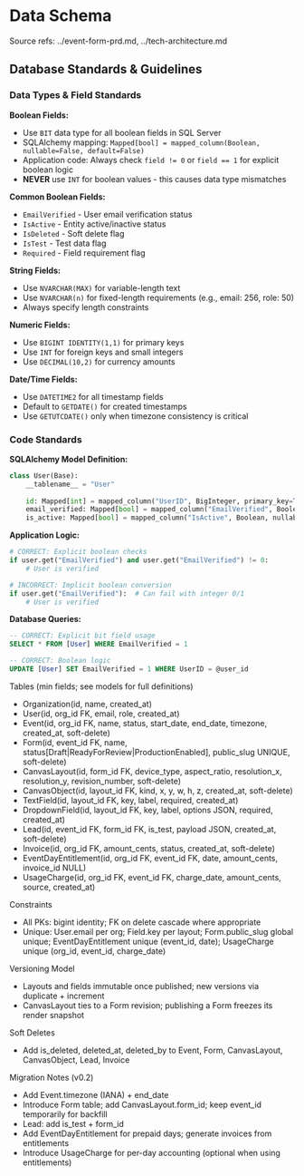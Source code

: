 # Data Schema

Source refs: ../event-form-prd.md, ../tech-architecture.md

## Database Standards & Guidelines

### Data Types & Field Standards

**Boolean Fields:**
- Use `BIT` data type for all boolean fields in SQL Server
- SQLAlchemy mapping: `Mapped[bool] = mapped_column(Boolean, nullable=False, default=False)`
- Application code: Always check `field != 0` or `field == 1` for explicit boolean logic
- **NEVER** use `INT` for boolean values - this causes data type mismatches

**Common Boolean Fields:**
- `EmailVerified` - User email verification status
- `IsActive` - Entity active/inactive status  
- `IsDeleted` - Soft delete flag
- `IsTest` - Test data flag
- `Required` - Field requirement flag

**String Fields:**
- Use `NVARCHAR(MAX)` for variable-length text
- Use `NVARCHAR(n)` for fixed-length requirements (e.g., email: 256, role: 50)
- Always specify length constraints

**Numeric Fields:**
- Use `BIGINT IDENTITY(1,1)` for primary keys
- Use `INT` for foreign keys and small integers
- Use `DECIMAL(10,2)` for currency amounts

**Date/Time Fields:**
- Use `DATETIME2` for all timestamp fields
- Default to `GETDATE()` for created timestamps
- Use `GETUTCDATE()` only when timezone consistency is critical

### Code Standards

**SQLAlchemy Model Definition:**
```python
class User(Base):
    __tablename__ = "User"
    
    id: Mapped[int] = mapped_column("UserID", BigInteger, primary_key=True, autoincrement=True)
    email_verified: Mapped[bool] = mapped_column("EmailVerified", Boolean, nullable=False, default=False)
    is_active: Mapped[bool] = mapped_column("IsActive", Boolean, nullable=False, default=True)
```

**Application Logic:**
```python
# CORRECT: Explicit boolean checks
if user.get("EmailVerified") and user.get("EmailVerified") != 0:
    # User is verified

# INCORRECT: Implicit boolean conversion
if user.get("EmailVerified"):  # Can fail with integer 0/1
    # User is verified
```

**Database Queries:**
```sql
-- CORRECT: Explicit bit field usage
SELECT * FROM [User] WHERE EmailVerified = 1

-- CORRECT: Boolean logic
UPDATE [User] SET EmailVerified = 1 WHERE UserID = @user_id
```

Tables (min fields; see models for full definitions)
- Organization(id, name, created_at)
- User(id, org_id FK, email, role, created_at)
- Event(id, org_id FK, name, status, start_date, end_date, timezone, created_at, soft-delete)
- Form(id, event_id FK, name, status[Draft|ReadyForReview|ProductionEnabled], public_slug UNIQUE, soft-delete)
- CanvasLayout(id, form_id FK, device_type, aspect_ratio, resolution_x, resolution_y, revision_number, soft-delete)
- CanvasObject(id, layout_id FK, kind, x, y, w, h, z, created_at, soft-delete)
- TextField(id, layout_id FK, key, label, required, created_at)
- DropdownField(id, layout_id FK, key, label, options JSON, required, created_at)
- Lead(id, event_id FK, form_id FK, is_test, payload JSON, created_at, soft-delete)
- Invoice(id, org_id FK, amount_cents, status, created_at, soft-delete)
- EventDayEntitlement(id, org_id FK, event_id FK, date, amount_cents, invoice_id NULL)
 - UsageCharge(id, org_id FK, event_id FK, charge_date, amount_cents, source, created_at)

Constraints
- All PKs: bigint identity; FK on delete cascade where appropriate
- Unique: User.email per org; Field.key per layout; Form.public_slug global unique; EventDayEntitlement unique (event_id, date); UsageCharge unique (org_id, event_id, charge_date)

Versioning Model
- Layouts and fields immutable once published; new versions via duplicate + increment
- CanvasLayout ties to a Form revision; publishing a Form freezes its render snapshot

Soft Deletes
- Add is_deleted, deleted_at, deleted_by to Event, Form, CanvasLayout, CanvasObject, Lead, Invoice

Migration Notes (v0.2)
- Add Event.timezone (IANA) + end_date
- Introduce Form table; add CanvasLayout.form_id; keep event_id temporarily for backfill
- Lead: add is_test + form_id
- Add EventDayEntitlement for prepaid days; generate invoices from entitlements
 - Introduce UsageCharge for per-day accounting (optional when using entitlements)




